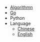 * [Algorithmn](https://quzhen12.github.io/learn-Algorithmn)
* [Go](go/index)
* Python
* Language
  * [Chinese](zh-cn/)
  * [English](/)